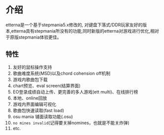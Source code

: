 # 介绍 

etterna是一个基于stepmania5.x修改的, 对键盘下落式/DDR玩家友好的版本,etterna具有stepmania所没有的功能,同时新版的etterna对游戏进行优化,相对于原版stepmania体验更佳。

## 特性

1. 友好的鼠标操作支持
2. 歌曲难度系统(MSD)以及chord cohension off机制
3. 游戏内歌曲包下载
4. chart预览、eval screen(结算界面)
5. EO登录成绩自动上传、更完善的多人游戏(ett multi)、在线排行榜
6. 本地、online回放
7. 游戏内界面编辑可视化
8. 歌曲包快速读取(fast load)
9. osu mania 铺面读取功能(.osu)
10. `no mines invalid`(记得要关掉nomines，也就是不能关炸弹)
11. etc.